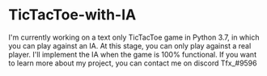 # TicTacToe-with-IA
I'm currently working on a text only TicTacToe game in Python 3.7, in which you can play against an IA.
At this stage, you can only play against a real player. I'll implement the IA when the game is 100% functional.
If you want to learn more about my project, you can contact me on discord Tfx_#9596
